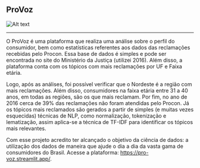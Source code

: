 ## ProVoz

![Alt text](https://www.procon.sp.gov.br/wp-content/uploads/2024/04/fisc_nao_se_cale.jpeg)
<hr>

O ProVoz é uma plataforma que realiza uma análise sobre o perfil do consumidor, bem como estatísticas referentes aos dados das reclamações recebidas pelo Procon. Essa base de dados é simples e pode ser encontrada no site do Ministério da Justiça (utilizei 2016). Além disso, a plataforma conta com os tópicos com mais reclamações por UF e Faixa etária. 

Logo, após as análises, foi possível verificar que o Nordeste é a região com mais reclamações. Além disso, consumidores na faixa etária entre 31 a 40 anos, em todas as regiões, são os que mais reclamam. Por fim, no ano de 2016 cerca de 39% das reclamações não foram atendidas pelo Procon. Já os tópicos mais reclamados são gerados a partir de simples (e muitas vezes esquecidas) técnicas de NLP, como normalização, tokenização e lematização, assim aplica-se a técnica de TF-IDF para identificar os tópicos mais relevantes.

Com esse projeto acredito ter alcançado o objetivo da ciência de dados: a utilização dos dados de maneira que ajude o dia a dia da vasta gama de consumidores do Brasil. Acesse a plataforma: <https://pro-voz.streamlit.app/>.